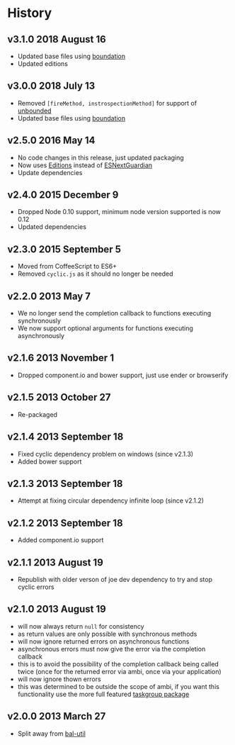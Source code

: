 # History

## v3.1.0 2018 August 16
- Updated base files using [boundation](https://github.com/bevry/boundation)
- Updated editions

## v3.0.0 2018 July 13
- Removed `[fireMethod, instrospectionMethod]` for support of [unbounded](https://github.com/bevry/unbounded)
- Updated base files using [boundation](https://github.com/bevry/boundation)

## v2.5.0 2016 May 14
- No code changes in this release, just updated packaging
- Now uses [Editions](https://github.com/bevry/editions) instead of [ESNextGuardian](https://github.com/bevry/esnextguardian)
- Update dependencies

## v2.4.0 2015 December 9
- Dropped Node 0.10 support, minimum node version supported is now 0.12
- Updated dependencies

## v2.3.0 2015 September 5
- Moved from CoffeeScript to ES6+
- Removed `cyclic.js` as it should no longer be needed

## v2.2.0 2013 May 7
- We no longer send the completion callback to functions executing synchronously
- We now support optional arguments for functions executing asynchronously

## v2.1.6 2013 November 1
- Dropped component.io and bower support, just use ender or browserify

## v2.1.5 2013 October 27
- Re-packaged

## v2.1.4 2013 September 18
- Fixed cyclic dependency problem on windows (since v2.1.3)
- Added bower support

## v2.1.3 2013 September 18
- Attempt at fixing circular dependency infinite loop (since v2.1.2)

## v2.1.2 2013 September 18
- Added component.io support

## v2.1.1 2013 August 19
- Republish with older verson of joe dev dependency to try and stop cyclic errors

## v2.1.0 2013 August 19
- will now always return `null` for consistency
- as return values are only possible with synchronous methods
- will now ignore returned errors on asynchronous functions
- asynchronous errors must now give the error via the completion callback
- this is to avoid the possibility of the completion callback being called twice (once for the returned error via ambi, once via your application)
- will now ignore thown errors
- this was determined to be outside the scope of ambi, if you want this functionality use the more full featured [taskgroup package](http://npmjs.org/package/taskgroup)

## v2.0.0 2013 March 27
- Split away from [bal-util](https://github.com/balupton/bal-util)
